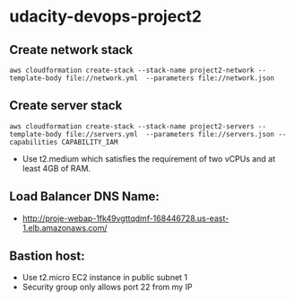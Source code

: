 # udacity-devops-project2

## Create network stack
```
aws cloudformation create-stack --stack-name project2-network --template-body file://network.yml  --parameters file://network.json
```

## Create server stack
```
aws cloudformation create-stack --stack-name project2-servers --template-body file://servers.yml  --parameters file://servers.json --capabilities CAPABILITY_IAM
```

- Use t2.medium which satisfies the requirement of two vCPUs and at least 4GB of RAM.

## Load Balancer DNS Name:
- http://proje-webap-1fk49vgttqdmf-168446728.us-east-1.elb.amazonaws.com/

## Bastion host:
- Use t2.micro EC2 instance in public subnet 1
- Security group only allows port 22 from my IP